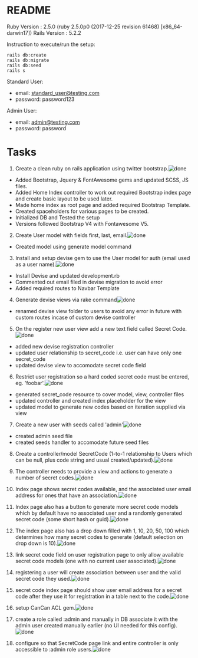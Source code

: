 # README

Ruby Version : 2.5.0 (ruby 2.5.0p0 (2017-12-25 revision 61468) [x86_64-darwin17])
Rails Version : 5.2.2

Instruction to execute/run the setup:

```
rails db:create
rails db:migrate
rails db:seed
rails s
```

Standard User:
* email: standard_user@testing.com
* password: password123

Admin User:
* email: admin@testing.com
* password: password

# Tasks
1. Create a clean ruby on rails application using twitter bootstrap.![done](https://raw.githubusercontent.com/google/material-design-icons/224895a86501195e7a7ff3dde18e39f00b8e3d5a/action/ios/ic_done.imageset/ic_done.png)
  * Added Bootstrap, Jquery & FontAwesome gems and updated SCSS, JS files.
  * Added Home Index controller to work out required Bootstrap index page and create basic layout to be used later.
  * Made home index as root page and added required Bootstrap Template.
  * Created spaceholders for various pages to be created.
  * Initialized DB and Tested the setup
  * Versions followed Bootstrap V4 with Fontawesome V5.


2. Create User model with fields first, last, email.![done](https://raw.githubusercontent.com/google/material-design-icons/224895a86501195e7a7ff3dde18e39f00b8e3d5a/action/ios/ic_done.imageset/ic_done.png)
  * Created model using generate model command

3. Install and setup devise gem to use the User model for auth (email used as a user name).![done](https://raw.githubusercontent.com/google/material-design-icons/224895a86501195e7a7ff3dde18e39f00b8e3d5a/action/ios/ic_done.imageset/ic_done.png)
  * Install Devise and updated development.rb
  * Commented out email filed in devise migration to avoid error
  * Added required routes to Navbar Template

4. Generate devise views via rake command![done](https://raw.githubusercontent.com/google/material-design-icons/224895a86501195e7a7ff3dde18e39f00b8e3d5a/action/ios/ic_done.imageset/ic_done.png)
  * renamed devise view folder to users to avoid any error in future with custom routes incase of custom devise controller

5. On the register new user view add a new text field called Secret Code.![done](https://raw.githubusercontent.com/google/material-design-icons/224895a86501195e7a7ff3dde18e39f00b8e3d5a/action/ios/ic_done.imageset/ic_done.png)
  * added new devise registration controller
  * updated user relationship to secret_code i.e. user can have only one secret_code
  * updated devise view to accomodate secret code field

6. Restrict user registration so a hard coded secret code must be entered, eg. 'foobar'.![done](https://raw.githubusercontent.com/google/material-design-icons/224895a86501195e7a7ff3dde18e39f00b8e3d5a/action/ios/ic_done.imageset/ic_done.png)
  * generated secret_code resource to cover model, view, controller files
  * updated controller and created index placeholder for the view
  * updated model to generate new codes based on iteration supplied via view

7. Create a new user with seeds called 'admin'![done](https://raw.githubusercontent.com/google/material-design-icons/224895a86501195e7a7ff3dde18e39f00b8e3d5a/action/ios/ic_done.imageset/ic_done.png)
  * created admin seed file
  * created seeds handler to accomodate future seed files

8. Create a controller/model SecretCode (1-to-1 relationship to Users which can be null, plus code string and usual created/updated).![done](https://raw.githubusercontent.com/google/material-design-icons/224895a86501195e7a7ff3dde18e39f00b8e3d5a/action/ios/ic_done.imageset/ic_done.png)

9. The controller needs to provide a view and actions to generate a number of secret codes.![done](https://raw.githubusercontent.com/google/material-design-icons/224895a86501195e7a7ff3dde18e39f00b8e3d5a/action/ios/ic_done.imageset/ic_done.png)

10. Index page shows secret codes available, and the associated user email address for ones that have an association.![done](https://raw.githubusercontent.com/google/material-design-icons/224895a86501195e7a7ff3dde18e39f00b8e3d5a/action/ios/ic_done.imageset/ic_done.png)

11. Index page also has a button to generate more secret code models which by default have no associated user and a randomly generated secret code (some short hash or guid).![done](https://raw.githubusercontent.com/google/material-design-icons/224895a86501195e7a7ff3dde18e39f00b8e3d5a/action/ios/ic_done.imageset/ic_done.png)

12. The index page also has a drop down filled with 1, 10, 20, 50, 100 which determines how many secret codes to generate (default selection on drop down is 10).![done](https://raw.githubusercontent.com/google/material-design-icons/224895a86501195e7a7ff3dde18e39f00b8e3d5a/action/ios/ic_done.imageset/ic_done.png)

13. link secret code field on user registration page to only allow available secret code models (one with no current user associated).![done](https://raw.githubusercontent.com/google/material-design-icons/224895a86501195e7a7ff3dde18e39f00b8e3d5a/action/ios/ic_done.imageset/ic_done.png)

14. registering a user will create association between user and the valid secret code they used.![done](https://raw.githubusercontent.com/google/material-design-icons/224895a86501195e7a7ff3dde18e39f00b8e3d5a/action/ios/ic_done.imageset/ic_done.png)

15. secret code index page should show user email address for a secret code after they use it for registration in a table next to the code.![done](https://raw.githubusercontent.com/google/material-design-icons/224895a86501195e7a7ff3dde18e39f00b8e3d5a/action/ios/ic_done.imageset/ic_done.png)

16. setup CanCan ACL gem.![done](https://raw.githubusercontent.com/google/material-design-icons/224895a86501195e7a7ff3dde18e39f00b8e3d5a/action/ios/ic_done.imageset/ic_done.png)

17. create a role called :admin and manually in DB associate it with the admin user created manually earlier (no UI needed for this config).![done](https://raw.githubusercontent.com/google/material-design-icons/224895a86501195e7a7ff3dde18e39f00b8e3d5a/action/ios/ic_done.imageset/ic_done.png)

18. configure so that SecretCode page link and entire controller is only accessible to :admin role users.![done](https://raw.githubusercontent.com/google/material-design-icons/224895a86501195e7a7ff3dde18e39f00b8e3d5a/action/ios/ic_done.imageset/ic_done.png)
